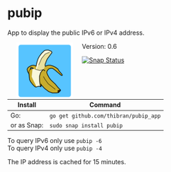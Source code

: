 # pubip
App to display the public IPv6 or IPv4 address.

<img src="misc/icon.png" align="left" height="128" width="128" hspace="20"/>

Version: 0.6

[![Snap Status](https://build.snapcraft.io/badge/thibran/pubip_app.svg)](https://build.snapcraft.io/user/thibran/pubip_app)


| Install     | Command                               |
--------------| ---------------------------------------
| Go:         | `go get github.com/thibran/pubip_app` |
| or as Snap: | `sudo snap install pubip`             |

To query IPv6 only use `pubip -6`  
To query IPv4 only use `pubip -4`

The IP address is cached for 15 minutes.